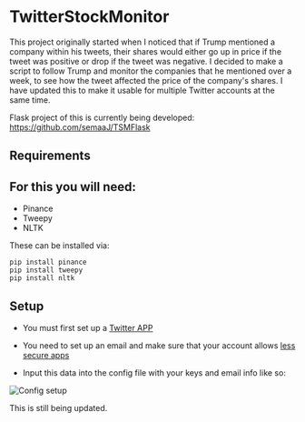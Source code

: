 # TwitterStockMonitor
This project originally started when I noticed that if Trump mentioned a company within his tweets, their shares would either go up in price if the tweet was positive or drop if the tweet was negative. I decided to make a script to follow Trump and monitor the companies that he mentioned over a week, to see how the tweet affected the price of the company's shares. I have updated this to make it usable for multiple Twitter accounts at the same time. 

Flask project of this is currently being developed: https://github.com/semaaJ/TSMFlask

## Requirements
For this you will need:
- 
- Pinance
- Tweepy
- NLTK

These can be installed via:
```
pip install pinance
pip install tweepy
pip install nltk
```

## Setup
- You must first set up a [Twitter APP](https://themepacific.com/how-to-generate-api-key-consumer-token-access-key-for-twitter-oauth/994/)

- You need to set up an email and make sure that your account allows [less secure apps](https://support.google.com/accounts/answer/6010255?hl=en)
- Input this data into the config file with your keys and email info like so:

![Config setup](http://i.imgur.com/TBxSICC.png "") 


This is still being updated. 


